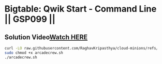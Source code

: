 # Bigtable: Qwik Start - Command Line || GSP099 ||
## Solution Video[Watch HERE]()

```bash
curl -LO raw.githubusercontent.com/RaghavKripasthya/cloud-minions/refs/heads/main/Bigtable%20Qwik%20Start%20-%20Command%20Line/arcadecrew.sh
sudo chmod +x arcadecrew.sh
./arcadecrew.sh
```


